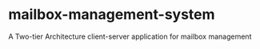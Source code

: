 # mailbox-management-system
A Two-tier Architecture client-server application for mailbox management
